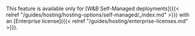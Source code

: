 This feature is available only for [W&B Self-Managed deployments]({{< relref "/guides/hosting/hosting-options/self-managed/_index.md" >}}) with an [Enterprise license]({{< relref "/guides/hosting/enterprise-licenses.md" >}}).